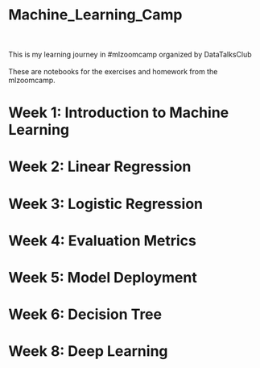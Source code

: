 # Machine_Learning_Camp<br><br>
This is my learning journey in #mlzoomcamp organized by DataTalksClub
<br><br>
These are notebooks for the exercises and homework from the mlzoomcamp.<br>

# Week 1: Introduction to Machine Learning<br>
# Week 2: Linear Regression<br>
# Week 3: Logistic Regression<br>
# Week 4: Evaluation Metrics<br>
# Week 5: Model Deployment<br>
# Week 6: Decision Tree<br>
# Week 8: Deep Learning<br>
